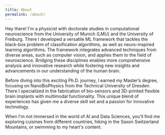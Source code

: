 ```yaml
---
title: About
permalink: /about/
---
```


Hey there! I'm a physicist with doctorate studies in computational neuroscience from the University of Munich (LMU) and the University of Freiburg. There I developed a versatile ML framework that tackles the black-box problem of classification algorithms, as well as neuro-inspired learning algorithms. The framework integrates advanced techniques from diverse areas, such as computer vision, and applies them to the field of neuroscience. Bridging these disciplines enables more comprehensive analysis and innovative research while fostering new insights and advancements in our understanding of the human brain.

Before diving into this exciting Ph.D. journey, I earned my Master’s degree, focusing on NanoBioPhysics from the Technical University of Dresden. There I specialized in the fabrication of bio-sensors and 3D-printed flexible brain implants with multimodal functionality. This unique blend of experiences has given me a diverse skill set and a passion for innovative technology.

When I'm not immersed in the world of AI and Data Sciences, you'll find me exploring cuisines from different countries, hiking in the Saxon Switzerland Mountains, or swimming to my heart's content.
